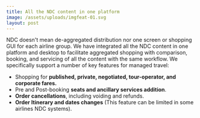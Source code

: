 ```yaml
---
title: All the NDC content in one platform
image: /assets/uploads/imgfeat-01.svg
layout: post
---
```

NDC doesn't mean de-aggregated distribution nor one screen or shopping GUI for each airline group. We have integrated all the NDC content in one platform and desktop to facilitate aggregated shopping with comparison, booking, and servicing of all the content with the same workflow. We specifically support a number of key features for managed travel:

* Shopping for **published, private, negotiated, tour-operator, and corporate fares.**
* Pre and Post-booking **seats and ancillary services addition**.
* **Order cancellations**, including voiding and refunds.
* **Order Itinerary and dates changes** (This feature can be limited in some airlines NDC systems).